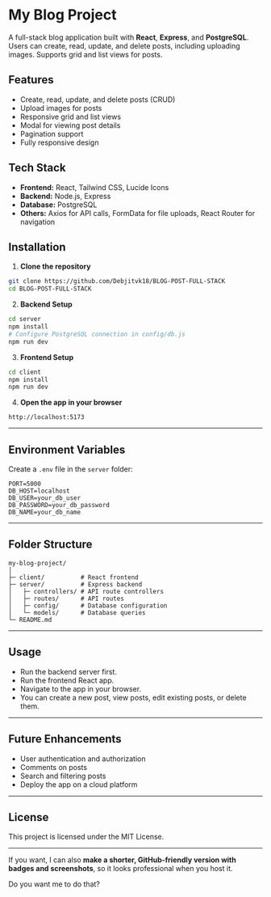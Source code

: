 
# My Blog Project

A full-stack blog application built with **React**, **Express**, and **PostgreSQL**. Users can create, read, update, and delete posts, including uploading images. Supports grid and list views for posts.

## Features

- Create, read, update, and delete posts (CRUD)
- Upload images for posts
- Responsive grid and list views
- Modal for viewing post details
- Pagination support
- Fully responsive design

## Tech Stack

- **Frontend:** React, Tailwind CSS, Lucide Icons
- **Backend:** Node.js, Express
- **Database:** PostgreSQL
- **Others:** Axios for API calls, FormData for file uploads, React Router for navigation

## Installation

1. **Clone the repository**

```bash
git clone https://github.com/Debjitvk18/BLOG-POST-FULL-STACK
cd BLOG-POST-FULL-STACK
````

2. **Backend Setup**

```bash
cd server
npm install
# Configure PostgreSQL connection in config/db.js
npm run dev
```

3. **Frontend Setup**

```bash
cd client
npm install
npm run dev
```

4. **Open the app in your browser**

```
http://localhost:5173
```

---

## Environment Variables

Create a `.env` file in the `server` folder:

```
PORT=5000
DB_HOST=localhost
DB_USER=your_db_user
DB_PASSWORD=your_db_password
DB_NAME=your_db_name
```

---

## Folder Structure

```
my-blog-project/
│
├─ client/          # React frontend
├─ server/          # Express backend
│   ├─ controllers/ # API route controllers
│   ├─ routes/      # API routes
│   ├─ config/      # Database configuration
│   └─ models/      # Database queries
└─ README.md
```

---

## Usage

* Run the backend server first.
* Run the frontend React app.
* Navigate to the app in your browser.
* You can create a new post, view posts, edit existing posts, or delete them.

---

## Future Enhancements

* User authentication and authorization
* Comments on posts
* Search and filtering posts
* Deploy the app on a cloud platform

---

## License

This project is licensed under the MIT License.



---

If you want, I can also **make a shorter, GitHub-friendly version with badges and screenshots**, so it looks professional when you host it.  

Do you want me to do that?
```
